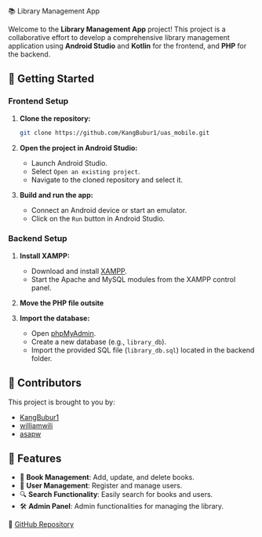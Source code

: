 📚 Library Management App

Welcome to the **Library Management App** project! This project is a collaborative effort to develop a comprehensive library management application using **Android Studio** and **Kotlin** for the frontend, and **PHP** for the backend.

## 🚀 Getting Started

### Frontend Setup

1. **Clone the repository:**
    ```bash
    git clone https://github.com/KangBubur1/uas_mobile.git
    ```
2. **Open the project in Android Studio:**
    - Launch Android Studio.
    - Select `Open an existing project`.
    - Navigate to the cloned repository and select it.

3. **Build and run the app:**
    - Connect an Android device or start an emulator.
    - Click on the `Run` button in Android Studio.

### Backend Setup

1. **Install XAMPP:**
    - Download and install [XAMPP](https://www.apachefriends.org/index.html).
    - Start the Apache and MySQL modules from the XAMPP control panel.

2. **Move the PHP file outsite**

3. **Import the database:**
    - Open [phpMyAdmin](http://localhost/phpmyadmin/).
    - Create a new database (e.g., `library_db`).
    - Import the provided SQL file (`library_db.sql`) located in the backend folder.

## 🔗 Contributors

This project is brought to you by:

- [KangBubur1](https://github.com/KangBubur1)
- [williamwili](https://github.com/williamwili)
- [asapw](https://github.com/asapw)

## 🌟 Features

- 📖 **Book Management**: Add, update, and delete books.
- 👥 **User Management**: Register and manage users.
- 🔍 **Search Functionality**: Easily search for books and users.
- 🛠️ **Admin Panel**: Admin functionalities for managing the library.



🔗 [GitHub Repository]((https://github.com/KangBubur1/uas_mobile))
```
